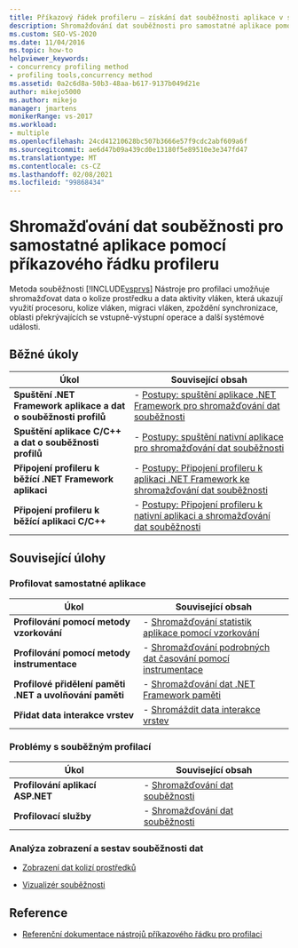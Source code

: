 ```yaml
---
title: Příkazový řádek profileru – získání dat souběžnosti aplikace v samostatné aplikaci
description: Shromažďování dat souběžnosti pro samostatné aplikace pomocí příkazového řádku profileru v aplikaci Visual Studio.
ms.custom: SEO-VS-2020
ms.date: 11/04/2016
ms.topic: how-to
helpviewer_keywords:
- concurrency profiling method
- profiling tools,concurrency method
ms.assetid: 0a2c6d8a-50b3-48aa-b617-9137b049d21e
author: mikejo5000
ms.author: mikejo
manager: jmartens
monikerRange: vs-2017
ms.workload:
- multiple
ms.openlocfilehash: 24cd41210628bc507b3666e57f9cdc2abf609a6f
ms.sourcegitcommit: ae6d47b09a439cd0e13180f5e89510e3e347fd47
ms.translationtype: MT
ms.contentlocale: cs-CZ
ms.lasthandoff: 02/08/2021
ms.locfileid: "99868434"
---
```

# <a name="collect-concurrency-data-for-stand-alone-applications-by-using-the-profiler-command-line"></a>Shromažďování dat souběžnosti pro samostatné aplikace pomocí příkazového řádku profileru
Metoda souběžnosti [!INCLUDE[vsprvs](../code-quality/includes/vsprvs_md.md)] Nástroje pro profilaci umožňuje shromažďovat data o kolize prostředku a data aktivity vláken, která ukazují využití procesoru, kolize vláken, migraci vláken, zpoždění synchronizace, oblasti překrývajících se vstupně-výstupní operace a další systémové události.

## <a name="common-tasks"></a>Běžné úkoly

|Úkol|Související obsah|
|----------|---------------------|
|**Spuštění .NET Framework aplikace a dat o souběžnosti profilů**|-   [Postupy: spuštění aplikace .NET Framework pro shromažďování dat souběžnosti](../profiling/how-to-launch-a-stand-alone-dotnet-framework-app-to-collect-concurrency-data.md)|
|**Spuštění aplikace C/C++ a dat o souběžnosti profilů**|-   [Postupy: spuštění nativní aplikace pro shromažďování dat souběžnosti](../profiling/how-to-launch-a-stand-alone-native-application-to-collect-concurrency-data.md)|
|**Připojení profileru k běžící .NET Framework aplikaci**|-   [Postupy: Připojení profileru k aplikaci .NET Framework ke shromažďování dat souběžnosti](../profiling/how-to-attach-the-profiler-to-a-dotnet-app-and-collect-concurrency-data.md)|
|**Připojení profileru k běžící aplikaci C/C++**|-   [Postupy: Připojení profileru k nativní aplikaci a shromažďování dat souběžnosti](../profiling/how-to-attach-the-profiler-to-a-native-app-and-collect-concurrency-data.md)|

## <a name="related-tasks"></a>Související úlohy

### <a name="profile-stand-alone-applications"></a>Profilovat samostatné aplikace

|Úkol|Související obsah|
|----------|---------------------|
|**Profilování pomocí metody vzorkování**|-   [Shromažďování statistik aplikace pomocí vzorkování](../profiling/collecting-application-statistics-for-stand-alone-applications.md)|
|**Profilování pomocí metody instrumentace**|-   [Shromažďování podrobných dat časování pomocí instrumentace](../profiling/collecting-detailed-timing-data-for-a-stand-alone-application.md)|
|**Profilové přidělení paměti .NET a uvolňování paměti**|-   [Shromažďování dat .NET Framework paměti](../profiling/collecting-dotnet-framework-memory-data-for-stand-alone-applications.md)|
|**Přidat data interakce vrstev**|-   [Shromáždit data interakce vrstev](../profiling/adding-tier-interaction-data-from-the-command-line.md)|

### <a name="profile-concurrency-issues"></a>Problémy s souběžným profilací

|Úkol|Související obsah|
|----------|---------------------|
|**Profilování aplikací ASP.NET**|-   [Shromažďování dat souběžnosti](../profiling/collecting-concurrency-data-for-an-aspnet-web-application.md)|
|**Profilovací služby**|-   [Shromažďování dat souběžnosti](../profiling/collecting-concurrency-data-for-a-service-by-using-the-profiler-command-line.md)|

### <a name="analyze-concurrency-data-views-and-reports"></a>Analýza zobrazení a sestav souběžnosti dat
- [Zobrazení dat kolizí prostředků](../profiling/resource-contention-data-views.md)

- [Vizualizér souběžnosti](../profiling/concurrency-visualizer.md)

## <a name="reference"></a>Reference
- [Referenční dokumentace nástrojů příkazového řádku pro profilaci](../profiling/command-line-profiling-tools-reference.md)
